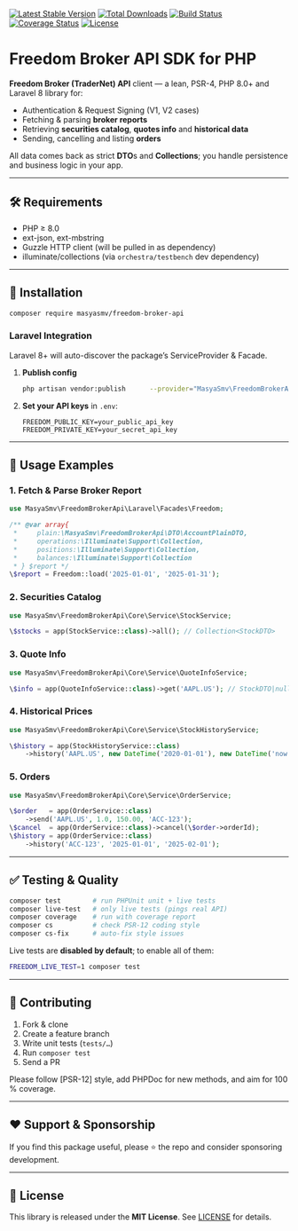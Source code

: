 [![Latest Stable Version](https://poser.pugx.org/masyasmv/freedom-broker-api/v/stable)](https://packagist.org/packages/masyasmv/freedom-broker-api)
[![Total Downloads](https://poser.pugx.org/masyasmv/freedom-broker-api/downloads)](https://packagist.org/packages/masyasmv/freedom-broker-api)
[![Build Status](https://github.com/MasyaSmv/freedom-broker-api/actions/workflows/workflow.yml/badge.svg)](https://github.com/MasyaSmv/freedom-broker-api/actions)
[![Coverage Status](https://coveralls.io/repos/github/MasyaSmv/freedom-broker-api/badge.svg?branch=main)](https://coveralls.io/github/MasyaSmv/freedom-broker-api?branch=main)
[![License](https://poser.pugx.org/masyasmv/freedom-broker-api/license)](LICENSE)

# Freedom Broker API SDK for PHP

**Freedom Broker (TraderNet) API** client — a lean, PSR-4, PHP 8.0+ and Laravel 8 library for:

- Authentication & Request Signing (V1, V2 cases)
- Fetching & parsing **broker reports**
- Retrieving **securities catalog**, **quotes info** and **historical data**
- Sending, cancelling and listing **orders**

All data comes back as strict **DTO**s and **Collections**; you handle persistence and business logic in your app.

---

## 🛠️ Requirements

- PHP ≥ 8.0
- ext-json, ext-mbstring
- Guzzle HTTP client (will be pulled in as dependency)
- illuminate/collections (via `orchestra/testbench` dev dependency)

---

## 🚀 Installation

```bash
composer require masyasmv/freedom-broker-api
```

### Laravel Integration

Laravel 8+ will auto-discover the package’s ServiceProvider & Facade.

1. **Publish config**
   ```bash
   php artisan vendor:publish      --provider="MasyaSmv\FreedomBrokerApi\Laravel\Providers\FreedomBrokerServiceProvider"      --tag="freedom-config"
   ```
2. **Set your API keys** in `.env`:
   ```dotenv
   FREEDOM_PUBLIC_KEY=your_public_api_key
   FREEDOM_PRIVATE_KEY=your_secret_api_key
   ```

---

## 📖 Usage Examples

### 1. Fetch & Parse Broker Report

```php
use MasyaSmv\FreedomBrokerApi\Laravel\Facades\Freedom;

/** @var array{
 *     plain:\MasyaSmv\FreedomBrokerApi\DTO\AccountPlainDTO,
 *     operations:\Illuminate\Support\Collection,
 *     positions:\Illuminate\Support\Collection,
 *     balances:\Illuminate\Support\Collection
 * } $report */
\$report = Freedom::load('2025-01-01', '2025-01-31');
```

### 2. Securities Catalog

```php
use MasyaSmv\FreedomBrokerApi\Core\Service\StockService;

\$stocks = app(StockService::class)->all(); // Collection<StockDTO>
```

### 3. Quote Info

```php
use MasyaSmv\FreedomBrokerApi\Core\Service\QuoteInfoService;

\$info = app(QuoteInfoService::class)->get('AAPL.US'); // StockDTO|null
```

### 4. Historical Prices

```php
use MasyaSmv\FreedomBrokerApi\Core\Service\StockHistoryService;

\$history = app(StockHistoryService::class)
    ->history('AAPL.US', new DateTime('2020-01-01'), new DateTime('now'));
```

### 5. Orders

```php
use MasyaSmv\FreedomBrokerApi\Core\Service\OrderService;

\$order   = app(OrderService::class)
    ->send('AAPL.US', 1.0, 150.00, 'ACC-123');
\$cancel  = app(OrderService::class)->cancel(\$order->orderId);
\$history = app(OrderService::class)
    ->history('ACC-123', '2025-01-01', '2025-02-01');
```

---

## ✅ Testing & Quality

```bash
composer test        # run PHPUnit unit + live tests
composer live-test   # only live tests (pings real API)
composer coverage    # run with coverage report
composer cs          # check PSR-12 coding style
composer cs-fix      # auto-fix style issues
```

Live tests are **disabled by default**; to enable all of them:

```bash
FREEDOM_LIVE_TEST=1 composer test
```

---

## 🙌 Contributing

1. Fork & clone
2. Create a feature branch
3. Write unit tests (`tests/…`)
4. Run `composer test`
5. Send a PR

Please follow [PSR-12] style, add PHPDoc for new methods, and aim for 100 % coverage.

---

## ❤️ Support & Sponsorship

If you find this package useful, please ⭐️ the repo and consider sponsoring development.

---

## 📄 License

This library is released under the **MIT License**. See [LICENSE](LICENSE) for details.
